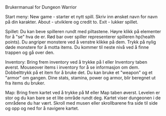 Brukermanual for Dungeon Warrior

Start meny:
New game - starter et nytt spill. Skriv inn ønsket navn for navn på din karakter.
About - utviklere og credit to.
Exit - lukker spillet.

Spillet:
Du kan beve spilleren rundt med piltastene. 
Høyre klikk på elementer for å "se" hva de er.
Rød bar over spiller representerer spilleren hp(health points).
Du angriper monstere ved å venstre klikke på dem.
Trykk på nylig døde monstere for å motta items.
Du kommer til neste nivå ved å finne trappen og gå over den.

Inventory:
Bring frem inventory ved å trykke på I eller Inventory taben øverst.
Mouseover items i inventory for å se informasjon om dem.
Dobbelttrykk på et item for å bruke det. Du kan bruke et "weapon" og et "armor" om gangen.
Dine stats, stamina, power og armor, blir beregnet ut fra items du bruker.

Map:
Bring frem kartet ved å trykke på M eller Map taben øverst.
Levelen er stor og du kan bare se et lite område rundt deg. Kartet viser dungeonen i de områdene du har vært.
Skroll med musen eller skrollbarene fra side til side og opp og ned for å navigere kartet.
